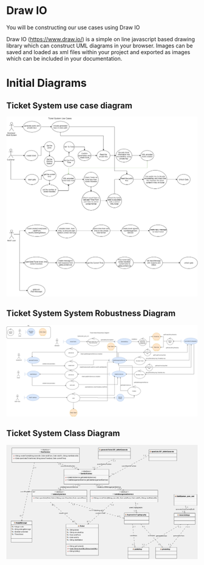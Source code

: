 
# Draw IO

You will be constructing our use cases using Draw IO

Draw IO (https://www.draw.io/) is a simple on line javascript based drawing library which can construct UML diagrams in your browser. 
Images can be saved and loaded as xml files within your project and exported as images which can be included in your documentation.

# Initial Diagrams

## Ticket System use case diagram

![alt text](../UMLmodel/drawio/ticket-gate-usecase-drawio.png "Figure ticket-gate-usecase-drawio.png")

## Ticket System System Robustness Diagram 

![alt text](../UMLmodel/drawio/ticket-gate-robustness-diagram-drawio.png "Figure ticket-gate-robustness-diagram-drawio.png")

## Ticket System Class Diagram

![alt text](../UMLmodel/images/classDiagram.png "Figure classDiagram.png")

